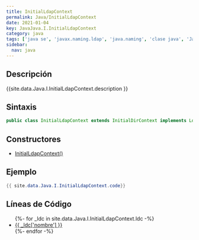 ```yaml
---
title: InitialLdapContext
permalink: Java/InitialLdapContext
date: 2021-01-04
key: JavaJava.I.InitialLdapContext
category: java
tags: ['java se', 'javax.naming.ldap', 'java.naming', 'clase java', 'Java 1.3']
sidebar: 
  nav: java
---
```


## Descripción
{{site.data.Java.I.InitialLdapContext.description }}

## Sintaxis
~~~java
public class InitialLdapContext extends InitialDirContext implements LdapContext
~~~

## Constructores
* [InitialLdapContext()](/Java/InitialLdapContext/InitialLdapContext/)

## Ejemplo
~~~java
{{ site.data.Java.I.InitialLdapContext.code}}
~~~

## Líneas de Código
<ul>
{%- for _ldc in site.data.Java.I.InitialLdapContext.ldc -%}
   <li>
       <a href="{{_ldc['url'] }}">{{ _ldc['nombre'] }}</a>
   </li>
{%- endfor -%}
</ul>

